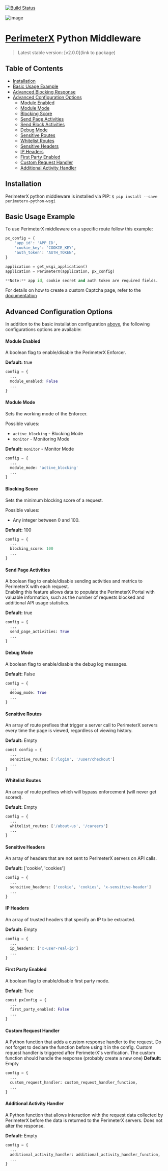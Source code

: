 [![Build Status](https://travis-ci.org/PerimeterX/perimeterx-python-wsgi.svg?branch=master)](https://travis-ci.org/PerimeterX/perimeterx-python-wsgi)

![image](https://s.perimeterx.net/logo.png)

[PerimeterX](http://www.perimeterx.com) Python Middleware
=============================================================

> Latest stable version: [v2.0.0](link to package)

Table of Contents
-----------------
- [Installation](#installation)
- [Basic Usage Example](#basicUsage)
- [Advanced Blocking Response](#advancedBlockingResponse)
- [Advanced Configuration Options](#configuration)
    * [Module Enabled](#moduleEnabled)
    * [Module Mode](#moduleMode)
    * [Blocking Score](#blockingScore)
    * [Send Page Activities](#sendPageActivities)
    * [Send Block Activities](#sendBlockActivities)
    * [Debug Mode](#debugMode)
    * [Sensitive Routes](#sensitiveRoutes)
    * [Whitelist Routes](#whitelistRoutes)
    * [Sensitive Headers](#sensitiveHeaders)
    * [IP Headers](#ipHeaders)
    * [First Party Enabled](#firstPartyEnabled)
    * [Custom Request Handler](#customRequestHandler)
    * [Additional Activity Handler](#additionalActivityHandler)

## <a name="installation"></a> Installation
PerimeterX python middleware is installed via PIP:
`$ pip install --save perimeterx-python-wsgi`

## <a name="basicUsage"></a> Basic Usage Example
To use PerimeterX middleware on a specific route follow this example:

```python
px_config = {
    'app_id': 'APP_ID',
    'cookie_key': 'COOKIE_KEY',
    'auth_token': 'AUTH_TOKEN',
}

application = get_wsgi_application()
application = PerimeterX(application, px_config)

**Note:** app id, cookie secret and auth token are required fields.


```



For details on how to create a custom Captcha page, refer to the [documentation](https://console.perimeterx.com/docs/server_integration_new.html#custom-captcha-section)

## <a name="configuration"></a>Advanced Configuration Options

In addition to the basic installation configuration [above](#basicUsage), the following configurations options are available:

#### <a name="module_enabled"></a>Module Enabled
A boolean flag to enable/disable the PerimeterX Enforcer.

**Default:** true

```python
config = {
  ...
  module_enabled: False
  ...
}
```

#### <a name="module_mode"></a>Module Mode
Sets the working mode of the Enforcer.

Possible values:

* `active_blocking` - Blocking Mode
* `monitor` - Monitoring Mode

**Default:** `monitor` - Monitor Mode

```python
config = {
  ...
  module_mode: 'active_blocking'
  ...
}
```

#### <a name="blocking_score"></a>Blocking Score
Sets the minimum blocking score of a request.

Possible values:

* Any integer between 0 and 100.

**Default:** 100

```python
config = {
  ...
  blocking_score: 100
  ...
}
```

#### <a name="send_page_activities"></a>Send Page Activities
A boolean flag to enable/disable sending activities and metrics to PerimeterX with each request. <br/>
Enabling this feature allows data to populate the PerimeterX Portal with valuable information, such as the number of requests blocked and additional API usage statistics.

**Default:** true

```python
config = {
  ...
  send_page_activities: True
  ...
}
```


#### <a name="debug_mode"></a>Debug Mode
A boolean flag to enable/disable the debug log messages.

**Default:** False

```python
config = {
  ...
  debug_mode: True
  ...
}
```

#### <a name="sensitive_routes"></a> Sensitive Routes
An array of route prefixes that trigger a server call to PerimeterX servers every time the page is viewed, regardless of viewing history.

**Default:** Empty

```python
const config = {
  ...
  sensitive_routes: ['/login', '/user/checkout']
  ...
}
```

#### <a name="whitelist_routes"></a> Whitelist Routes
An array of route prefixes which will bypass enforcement (will never get scored).

**Default:** Empty

```python
config = {
  ...
  whitelist_routes: ['/about-us', '/careers']
  ...
}
```

#### <a name="sensitive_headers"></a>Sensitive Headers
An array of headers that are not sent to PerimeterX servers on API calls.

**Default:** ['cookie', 'cookies']

```python
config = {
  ...
  sensitive_headers: ['cookie', 'cookies', 'x-sensitive-header']
  ...
}
```

#### <a name="ip_headers"></a>IP Headers
An array of trusted headers that specify an IP to be extracted.

**Default:** Empty

```python
config = {
  ...
  ip_headers: ['x-user-real-ip']
  ...
}
```

#### <a name="first_party_enabled"></a>First Party Enabled
A boolean flag to enable/disable first party mode.

**Default:** True

```python
const pxConfig = {
  ...
  first_party_enabled: False
  ...
}
```

#### <a name="custom_request_handler"></a>Custom Request Handler
A Python function that adds a custom response handler to the request.
Do not forget to declare the function before using it in the config.
Custom request handler is triggered after PerimeterX's verification.
The custom function should handle the response (probably create a new one)
**Default:** Empty

```python
config = {
  ...
  custom_request_handler: custom_request_handler_function,
  ...
}
```

#### <a name="additional_activity_handler"></a>Additional Activity Handler
A Python function that allows interaction with the request data collected by PerimeterX before the data is returned to the PerimeterX servers. Does not alter the response.

**Default:** Empty

```python
config = {
  ...
  additional_activity_handler: additional_activity_handler_function,
  ...
}
```
